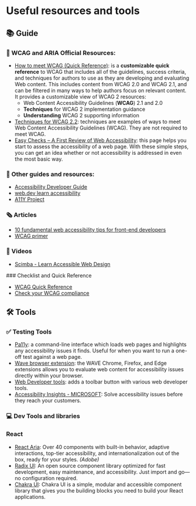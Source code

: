 # Useful resources and tools

## 📚 Guide

### 📖 WCAG and ARIA Official Resources:
- [How to meet WCAG (Quick Reference)](https://www.w3.org/WAI/WCAG22/quickref/): is a **customizable quick reference** to WCAG that includes all of the guidelines, success criteria, and techniques for authors to use as they are developing and evaluating Web content. This includes content from WCAG 2.0 and WCAG 2.1, and can be filtered in many ways to help authors focus on relevant content. It provides a customizable view of WCAG 2 resources:
  - Web Content Accessibility Guidelines (**WCAG**) 2.1 and 2.0
  - **Techniques** for WCAG 2 implementation guidance
  - **Understanding** WCAG 2 supporting information
- [Techniques for WCAG 2.2](https://www.w3.org/WAI/WCAG22/Techniques/): techniques are examples of ways to meet Web Content Accessibility Guidelines (WCAG). They are not required to meet WCAG.
- [Easy Checks – A First Review of Web Accessibility](https://www.w3.org/WAI/test-evaluate/preliminary/): this page helps you start to assess the accessibility of a web page. With these simple steps, you can get an idea whether or not accessibility is addressed in even the most basic way.


### 📓 Other guides and resources:
- [Accessibility Developer Guide](https://www.accessibility-developer-guide.com/)
- [web.dev learn accessibility](https://web.dev/learn/accessibility)
- [A11Y Project](https://www.a11yproject.com/resources/)


### 🗞️ Articles
- [10 fundamental web accessibility tips for front-end developers](https://www.frontendmentor.io/articles/10-fundamental-web-accessibility-tips-for-frontend-developers-rUurADGxCt)
- [WCAG primer](https://tetralogical.com/blog/2020/04/10/wcag-primer/)

### 🎥 Videos
- [Scimba - Learn Accessible Web Design](https://scrimba.com/learn/accessibility)

### Checklist and Quick Reference
- [WCAG Quick Reference](https://www.w3.org/WAI/WCAG22/quickref/)
- [Check your WCAG compliance](https://www.a11yproject.com/checklist/)

## 🛠️ Tools

### ✅ Testing Tools
- [Pa11y](https://pa11y.org/): a command-line interface which loads web pages and highlights any accessibility issues it finds. Useful for when you want to run a one-off test against a web page.
- [Wave browser extension](https://wave.webaim.org/extension/): the WAVE Chrome, Firefox, and Edge extensions allows you to evaluate web content for accessibility issues directly within your browser.
- [Web Developer tools](https://chromewebstore.google.com/detail/web-developer/bfbameneiokkgbdmiekhjnmfkcnldhhm): adds a toolbar button with various web developer tools.
- [Accessibility Insights - MICROSOFT](https://accessibilityinsights.io/): Solve accessibility issues before they reach your customers.

### 💻 Dev Tools and libraries

### React
- [React Aria](https://react-spectrum.adobe.com/react-aria/): Over 40 components with built-in behavior, adaptive interactions, top-tier accessibility, and internationalization out of the box, ready for your styles.  *(Adobe)*
- [Radix UI](https://www.radix-ui.com/): An open source component library optimized for fast development, easy maintenance, and accessibility. Just import and go—no configuration required.
- [Chakra UI](https://chakra-ui.com/): Chakra UI is a simple, modular and accessible component library that gives you the building blocks you need to build your React applications.
